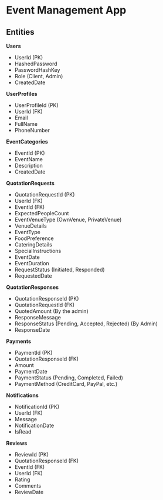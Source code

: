 # Event Management App

## Entities

**Users**

- UserId (PK)
- HashedPassword
- PasswordHashKey
- Role (Client, Admin)
- CreatedDate

**UserProfiles**

- UserProfileId (PK)
- UserId (FK)
- Email
- FullName
- PhoneNumber

**EventCategories**

- EventId (PK)
- EventName
- Description
- CreatedDate

**QuotationRequests**

- QuotationRequestId (PK)
- UserId (FK)
- EventId (FK)
- ExpectedPeopleCount
- EventVenueType (OwnVenue, PrivateVenue)
- VenueDetails
- EventType
- FoodPreference
- CateringDetails
- SpecialInstructions
- EventDate
- EventDuration
- RequestStatus (Initiated, Responded)
- RequestedDate

**QuotationResponses**

- QuotationResponseId (PK)
- QuotationRequestId (FK)
- QuotedAmount (By the admin)
- ResponseMessage
- ResponseStatus (Pending, Accepted, Rejected) (By Admin)
- ResponseDate

**Payments**

- PaymentId (PK)
- QuotationResponseId (FK)
- Amount
- PaymentDate
- PaymentStatus (Pending, Completed, Failed)
- PaymentMethod (CreditCard, PayPal, etc.)


**Notifications**

- NotificationId (PK)
- UserId (FK)
- Message
- NotificationDate
- IsRead

**Reviews**

- ReviewId (PK)
- QuotationResponseId (FK)
- EventId (FK)
- UserId (FK)
- Rating
- Comments
- ReviewDate
